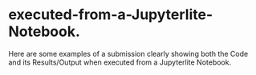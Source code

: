 # executed-from-a-Jupyterlite-Notebook.
Here are some examples of a submission clearly showing both the Code and its Results/Output when executed from a Jupyterlite Notebook.
